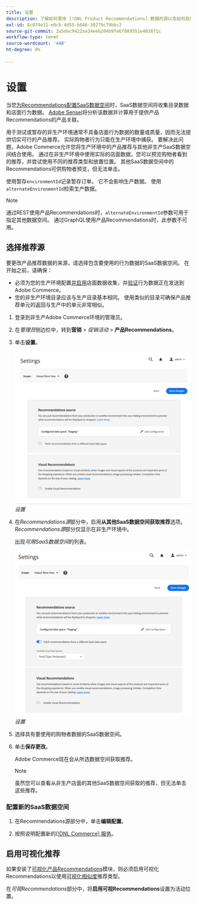```yaml
---
title: 设置
description: 了解如何更改 [!DNL Product Recommendations] 数据的源以及如何启用可视化推荐。
exl-id: 8c074e11-e0cb-4d55-b646-30279c79bbc2
source-git-commit: 3a5dec9422aa34eeb204b9fe6f089551e4038f1c
workflow-type: tm+mt
source-wordcount: '448'
ht-degree: 0%

---
```


# 设置

当您[为Recommendations配置SaaS数据空间](../landing/saas.md#saas-configuration)时，SaaS数据空间将收集目录数据和店面行为数据。 [Adobe Sensei](https://www.adobe.com/sensei.html)将分析该数据并计算用于提供产品Recommendations的产品关联。

用于测试或暂存的非生产环境通常不具备店面行为数据的数量或质量，因而无法提供切实可行的产品推荐。 实际购物者行为只能在生产环境中捕获。 要解决此问题，Adobe Commerce允许您将生产环境中的产品推荐与其他非生产SaaS数据空间结合使用。 通过在非生产环境中使用实际的店面数据，您可以预览购物者看到的推荐，并尝试使用不同的推荐类型和放置位置。 其他SaaS数据空间中的Recommendations可供购物者预览，但无法单击。

使用暂存`environmentId`记录暂存订单。 它不会影响生产数据。 使用`alternateEnvironmentId`检索生产数据。

>[!NOTE]
>
>通过REST使用产品Recommendations时，`alternateEnvironmentId`参数可用于指定其他数据空间。 通过GraphQL使用产品Recommendations时，此参数不可用。

## 选择推荐源

要更改产品推荐数据的来源，请选择包含要使用的行为数据的SaaS数据空间。 在开始之前，请确保：

- 必须为您的生产环境配置[并启用](install-configure.md)店面数据收集，并[验证](verify.md)行为数据正在发送到Adobe Commerce。
- 您的非生产环境目录应该与生产目录基本相同。 使用类似的目录可确保产品推荐单元的返回与生产中的单元非常相似。

1. 登录到非生产Adobe Commerce环境的管理员。

1. 在&#x200B;_管理员_&#x200B;侧边栏中，转到&#x200B;**营销** > _促销活动_ > **产品Recommendations**。

1. 单击&#x200B;**设置**。

   ![产品推荐设置](assets/settings.png)
   _设置_

1. 在&#x200B;_Recommendations源_&#x200B;部分中，启用&#x200B;**从其他SaaS数据空间获取推荐**&#x200B;选项。 _Recommendations源_&#x200B;部分仅显示在非生产环境中。

   出现&#x200B;_可用SaaS数据空间_&#x200B;的列表。

   ![产品推荐设置](assets/settings-select-saas.png)
   _设置_

1. 选择具有要使用的购物者数据的SaaS数据空间。

1. 单击&#x200B;**保存更改**。

   Adobe Commerce现在会从所选数据空间获取推荐。

   >[!NOTE]
   >
   > 虽然您可以查看从非生产店面的其他SaaS数据空间获取的推荐，但无法单击这些推荐。

### 配置新的SaaS数据空间

1. 在Recommendations源部分中，单击&#x200B;**编辑配置**。

1. 按照说明配置新的[[!DNL Commerce] 服务](/help/landing/saas.md)。

## 启用可视化推荐

如果安装了[可视化产品Recommendations](install-configure.md)模块，则必须启用可视化Recommendations以使用[可视化相似度](type.md#visualsim)推荐类型。

在&#x200B;_可视Recommendations_&#x200B;部分中，将&#x200B;**启用可视Recommendations**&#x200B;设置为活动位置。
